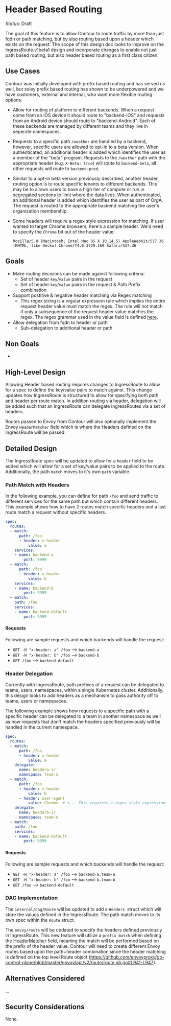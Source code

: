 # Header Based Routing

_Status_: Draft

The goal of this feature is to allow Contour to route traffic by more than just fqdn or path matching, but by also routing based upon a header which exists on the request.
The scope of this design doc looks to improve on the IngressRoute.v1beta1 design and incorporate changes to enable not just path based routing, but also header based routing as a first class citizen.

## Use Cases

Contour was initially developed with prefix based routing and has served us well, but soley prefix based routing has shown to be underpowered and we have customers, external and internal, who want more flexible routing options.

- Allow for routing of platform to different backends. When a request come from an iOS device it should route to "backend-iOS" and requests from an Android device should route to "backend-Android". Each of these backends are managed by different teams and they live in seperate namespaces.

- Requests to a specific path `/weather` are handled by a backend, however, specific users are allowed to opt-in to a beta version.
  When authenticated, an additional header is added which identifies the user as a member of the "beta" program. Requests to the `/weather` path with the appropriate header (e.g. `X-Beta: true`) will route to `backend-beta`, all other requests will route to `backend-prod`.

- Similar to a opt-in beta version previously described, another header routing option is to route specific tenants to different backends.
  This may be to allows users to have a high tier of compute or run in segregated sections to limit where the data lives.
  When authenticated, an additional header is added which identifies the user as part of OrgA.
  The request is routed to the appropriate backend matching the user's organization membership.

- Some headers will require a regex style expression for matching. If user wanted to target Chrome browsers, here's a sample header. We'd need to specify the `Chrome` bit out of the header value:

  ```
  Mozilla/5.0 (Macintosh; Intel Mac OS X 10_14_5) AppleWebKit/537.36 (KHTML, like Gecko) Chrome/74.0.3729.169 Safari/537.36
  ```

## Goals

- Make routing decisions can be made against following criteria:
  - Set of header `key`/`value` pairs in the request
  - Set of header `key`/`value` pairs in the request & Path Prefix combination
- Support postitive & negative header matching via Regex matching
  - This regex string is a regular expression rule which implies the entire request header value must match the regex.
  The rule will not match if only a subsequence of the request header value matches the regex.
  The regex grammar used in the value field is defined [here](https://en.cppreference.com/w/cpp/regex/ecmascript).
- Allow delegation from fqdn to header or path
  - Sub-delegation to additional header or path

## Non Goals

- 

## High-Level Design

Allowing Header based routing requires changes to IngressRoute to allow for a spec to define the key/value pairs to match against.
This change updates how IngressRoute is structured to allow for specifying both path and header per route match.
In addition routing via header, delegation will be added such that an IngressRoute can delegate IngressRoutes via a set of headers.

Routes passed to Envoy from Contour will also optionally implement the Envoy `HeaderMatcher` field which is where the Headers defined on the IngressRoute will be passed.

## Detailed Design

The IngressRoute spec will be updated to allow for a `header` field to be added which will allow for a set of key/value pairs to be applied to the route. Additionally, the path `match` moves to it's own `path` variable.

### Path Match with Headers

In the following example, you can define for path `/foo` and send traffic to different services for the same path but which contain different headers. This example shows how to have 2 routes match specific headers and a last route match a request without specific headers.

```yaml
spec:
  routes:
  - match:
      path: /foo
      - header: x-header
          value: a
    services:
    - name: backend-a
        port: 9999
  - match: 
      path: /foo
      - header: x-header
          value: b
    services:
    - name: backend-b
        port: 9999
  - match: 
    path: /foo
    services:
    - name: backend-default
        port: 9999
```

#### Requests

Following are sample requests and which backends will handle the request:

- `GET -H "x-header: a" /foo` —> `backend-a`
- `GET -H "x-header: b" /foo` —> `backend-b`
- `GET /foo` —>  `backend-default`

### Header Delegation

Currently with IngressRoute, path prefixes of a request can be delegated to teams, users, namespaces, within a single Kubernetes cluster. Additionally, this design looks to add headers as a mechanism to pass authority off to teams, users or namespaces.

The following example shows how requests to a specific path with a specific header can be delegated to a team in another namespace as well as how requests that don't match the headers specified previously will be handled in the current namespace.

```yaml
spec:
  routes:
  - match:
      path: /foo
      - header: x-header
          value: a
    delegate:
      name: headera-ir
      namespace: team-a
  - match: 
      path: /foo
      - header: x-header
          value: b
      - header: user-agent
          value: Chrome  # <--- This requires a regex style expression
    delegate:
      name: headerb-ir
      namespace: team-b
  - match: 
    path: /foo
    services:
    - name: backend-default
        port: 9999
```

#### Requests

Following are sample requests and which backends will handle the request:

- `GET -H "x-header: a" /foo` —> `backend-a.team-a`
- `GET -H "x-header: b" /foo` —> `backend-b.team-b`
- `GET /foo` —>  `backend-default`

### DAG Implementation

The `internal/dag/Route` will be updated to add a `Headers `struct which will store the values defined in the IngressRoute.
The path match moves to its own spec within the `Route` struct.

The `envoy/route` will be updated to specify the headers defined previously in IngressRoute.
This new feature will utilize a `prefix_match` when defining the [HeaderMatcher](https://www.envoyproxy.io/docs/envoy/latest/api-v2/api/v2/route/route.proto#route-headermatcher) field, meaning the match will be performed based on the prefix of the header value.
Contour will need to create different Envoy routes based upon the path+header combination since the header matching is defined on the top level Route object (https://github.com/envoyproxy/go-control-plane/blob/master/envoy/api/v2/route/route.pb.go#L941-L947).

## Alternatives Considered

...

## Security Considerations

None.